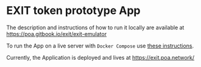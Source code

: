 # EXIT token prototype App

The description and instructions of how to run it locally are available at https://poa.gitbook.io/exit/exit-emulator

To run the App on a live server with `Docker Compose` use [these instructions](https://github.com/xdaichain/exit-reward-prototype/tree/docker-compose#readme).

Currently, the Application is deployed and lives at https://exit.poa.network/
